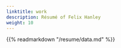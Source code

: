 ```yaml
---
linktitle: work
description: Résumé of Felix Hanley
weight: 10
---
```


{{% readmarkdown "/resume/data.md" %}}
